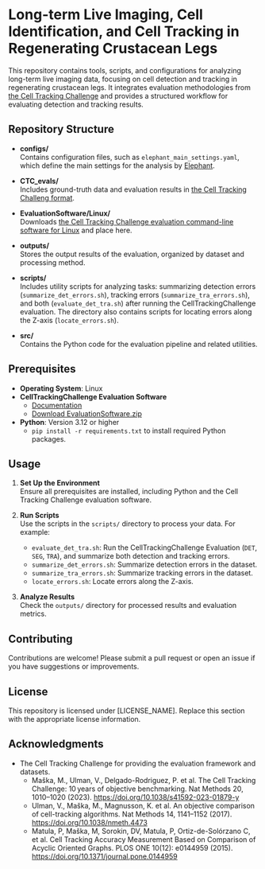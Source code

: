 # Long-term Live Imaging, Cell Identification, and Cell Tracking in Regenerating Crustacean Legs

This repository contains tools, scripts, and configurations for analyzing long-term live imaging data, focusing on cell detection and tracking in regenerating crustacean legs. It integrates evaluation methodologies from [the Cell Tracking Challenge](https://celltrackingchallenge.net/) and provides a structured workflow for evaluating detection and tracking results.

## Repository Structure

- **configs/**  
  Contains configuration files, such as `elephant_main_settings.yaml`, which define the main settings for the analysis by [Elephant](https://elephant-track.github.io).

- **CTC_evals/**  
  Includes ground-truth data and evaluation results in [the Cell Tracking Challeng format](https://public.celltrackingchallenge.net/documents/Naming%20and%20file%20content%20conventions.pdf).

- **EvaluationSoftware/Linux/**  
  Downloads [the Cell Tracking Challenge evaluation command-line software for Linux](http://public.celltrackingchallenge.net/software/EvaluationSoftware.zip) and place here.

- **outputs/**  
  Stores the output results of the evaluation, organized by dataset and processing method.

- **scripts/**  
  Includes utility scripts for analyzing tasks: summarizing detection errors (`summarize_det_errors.sh`), tracking errors (`summarize_tra_errors.sh`), and both (`evaluate_det_tra.sh`) after running the CellTrackingChallenge evaluation. The directory also contains scripts for locating errors along the Z-axis (`locate_errors.sh`).

- **src/**  
  Contains the Python code for the evaluation pipeline and related utilities.

## Prerequisites

- **Operating System**: Linux  
- **CellTrackingChallenge Evaluation Software**  
  - [Documentation](https://celltrackingchallenge.net/evaluation-methodology/)  
  - [Download EvaluationSoftware.zip](http://public.celltrackingchallenge.net/software/EvaluationSoftware.zip)
- **Python**: Version 3.12 or higher
  - `pip install -r requirements.txt` to install required Python packages.  

## Usage

1. **Set Up the Environment**  
   Ensure all prerequisites are installed, including Python and the Cell Tracking Challenge evaluation software.

2. **Run Scripts**  
   Use the scripts in the `scripts/` directory to process your data. For example:
   - `evaluate_det_tra.sh`: Run the CellTrackingChallenge Evaluation (`DET`, `SEG`, `TRA`), and summarize both detection and tracking errors.
   - `summarize_det_errors.sh`: Summarize detection errors in the dataset.
   - `summarize_tra_errors.sh`: Summarize tracking errors in the dataset.
   - `locate_errors.sh`: Locate errors along the Z-axis.

3. **Analyze Results**  
   Check the `outputs/` directory for processed results and evaluation metrics.

## Contributing

Contributions are welcome! Please submit a pull request or open an issue if you have suggestions or improvements.

## License

This repository is licensed under [LICENSE_NAME]. Replace this section with the appropriate license information.

## Acknowledgments
- The Cell Tracking Challenge for providing the evaluation framework and datasets.
  - Maška, M., Ulman, V., Delgado-Rodriguez, P. et al. The Cell Tracking Challenge: 10 years of objective benchmarking. Nat Methods 20, 1010–1020 (2023). https://doi.org/10.1038/s41592-023-01879-y
  - Ulman, V., Maška, M., Magnusson, K. et al. An objective comparison of cell-tracking algorithms. Nat Methods 14, 1141–1152 (2017). https://doi.org/10.1038/nmeth.4473
  - Matula, P, Maška, M, Sorokin, DV, Matula, P, Ortiz-de-Solórzano C, et al. Cell Tracking Accuracy Measurement Based on Comparison of Acyclic Oriented Graphs. PLOS ONE 10(12): e0144959 (2015). https://doi.org/10.1371/journal.pone.0144959